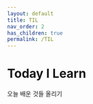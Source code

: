 ```yaml
---
layout: default
title: TIL
nav_order: 2
has_children: true
permalink: /TIL
---
```


# Today I Learn

오늘 배운 것들 올리기
